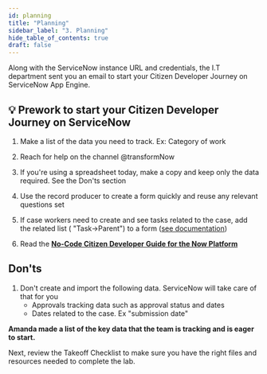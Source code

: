 ```yaml
---
id: planning
title: "Planning"
sidebar_label: "3. Planning"
hide_table_of_contents: true
draft: false
---
```


Along with the ServiceNow instance URL and credentials, the I.T department sent you an email to start your Citizen Developer Journey on ServiceNow App Engine.

## 💡 **Prework to start your Citizen Developer Journey on ServiceNow**

1. Make a list of the data you need to track. Ex: Category of work


2. Reach for help on the channel @transformNow


3. If you're using a spreadsheet today, make a copy and keep only the data required. See the Don'ts section


4. Use the record producer to create a form quickly and reuse any relevant questions set


5. If case workers need to create and see tasks related to the case, add the related list ( "Task→Parent") to a form ([see documentation](https://docs.servicenow.com/bundle/utah-platform-administration/page/administer/form-administration/concept/configure-form-layout.html))


6. Read the [**No-Code Citizen Developer Guide for the Now Platform**](https://developer.servicenow.com/dev.do#!/guides/utah/now-platform/citizen-dev-guide/cd-planning)


## **Don'ts**

1. Don't create and import the following data. ServiceNow will take care of that for you
    - Approvals tracking data such as approval status and dates
    - Dates related to the case. Ex "submission date"


**Amanda made a list of the key data that the team is tracking and is eager to start.**

Next, review the Takeoff Checklist to make sure you have the right files and resources needed to complete the lab. 